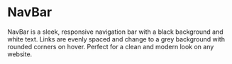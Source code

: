 # NavBar
NavBar is a sleek, responsive navigation bar with a black background and white text. Links are evenly spaced and change to a grey background with rounded corners on hover. Perfect for a clean and modern look on any website.
